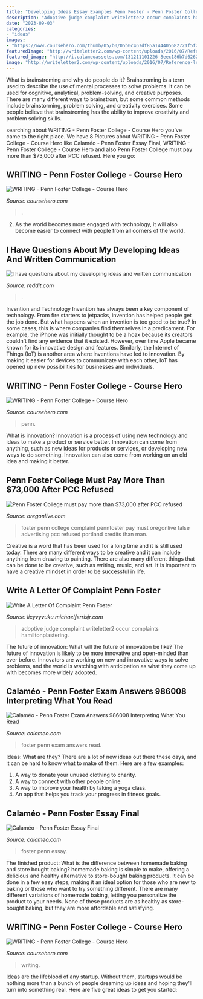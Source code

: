 ```yaml
---
title: "Developing Ideas Essay Examples Penn Foster - Penn Foster College Must Pay More Than $73,000 After Pcc Refused"
description: "Adoptive judge complaint writeletter2 occur complaints hamiltonplastering"
date: "2023-09-03"
categories:
- "ideas"
images:
- "https://www.coursehero.com/thumb/05/b0/05b0c467df85a144405682721f5f2222f874e89e_180.jpg"
featuredImage: "http://writeletter2.com/wp-content/uploads/2016/07/Reference-letter-for-adoptive-parents.png"
featured_image: "http://i.calameoassets.com/131211101226-8eec186b7d626202d39d23ee01e4f61e/large.jpg"
image: "http://writeletter2.com/wp-content/uploads/2016/07/Reference-letter-for-adoptive-parents.png"
---
```



What is brainstroming and why do people do it?
Brainstroming is a term used to describe the use of mental processes to solve problems. It can be used for cognitive, analytical, problem-solving, and creative purposes. There are many different ways to brainstrom, but some common methods include brainstorming, problem solving, and creativity exercises. Some people believe that brainstroming has the ability to improve creativity and problem solving skills.

	

		
searching about WRITING - Penn Foster College - Course Hero you've came to the right place. We have 8 Pictures about WRITING - Penn Foster College - Course Hero like Calaméo - Penn Foster Essay Final, WRITING - Penn Foster College - Course Hero and also Penn Foster College must pay more than $73,000 after PCC refused. Here you go:
		
    
## WRITING - Penn Foster College - Course Hero

<img loading=lazy src="https://www.coursehero.com/thumb/66/dc/66dc177860e039bddebf3cbc5facf2aa14516c25_180.jpg" onerror="this.onerror=null;this.src='https://tse2.mm.bing.net/th?id=OIP.XLkXeDtqe_JoNcApRCCo_wAAAA&amp;pid=15.1';" alt="WRITING - Penn Foster College - Course Hero">

_Source: coursehero.com_

>. 

	

2. As the world becomes more engaged with technology, it will also become easier to connect with people from all corners of the world. 

    
## I Have Questions About My Developing Ideas And Written Communication

<img loading=lazy src="https://preview.redd.it/md5nzhh8hnq91.jpg?width=320&amp;crop=smart&amp;auto=webp&amp;s=d83461e1bbaaf41f30f5706441940e386abe65a2" onerror="this.onerror=null;this.src='https://tse1.mm.bing.net/th?id=OIP.q5AozoUdE5jTyAsCEOgTZQFAGr&amp;pid=15.1';" alt="I have questions about my developing ideas and written communication">

_Source: reddit.com_

>. 

	

Invention and Technology
Invention has always been a key component of technology. From fire starters to jetpacks, invention has helped people get the job done. But what happens when an invention is too good to be true? In some cases, this is where companies find themselves in a predicament. For example, the iPhone was initially thought to be a hoax because its creators couldn't find any evidence that it existed. However, over time Apple became known for its innovative design and features. Similarly, the Internet of Things (IoT) is another area where inventions have led to innovation. By making it easier for devices to communicate with each other, IoT has opened up new possibilities for businesses and individuals.

    
## WRITING - Penn Foster College - Course Hero

<img loading=lazy src="https://www.coursehero.com/thumb/58/27/58271fa5def1703c8869c8d33aa49512bdac0ff0_180.jpg" onerror="this.onerror=null;this.src='https://tse3.mm.bing.net/th?id=OIP.tcpqTxXsIj0wH6TDzoZCvQAAAA&amp;pid=15.1';" alt="WRITING - Penn Foster College - Course Hero">

_Source: coursehero.com_

>penn. 

	

What is innovation?
Innovation is a process of using new technology and ideas to make a product or service better. Innovation can come from anything, such as new ideas for products or services, or developing new ways to do something. Innovation can also come from working on an old idea and making it better.

    
## Penn Foster College Must Pay More Than $73,000 After PCC Refused

<img loading=lazy src="http://media.oregonlive.com/education_impact/photo/pennfosterjpg-e23ae0749a27c18f.jpg" onerror="this.onerror=null;this.src='https://tse4.mm.bing.net/th?id=OIP.NS7wcoBHXYUHxgZWYqnu5wHaFJ&amp;pid=15.1';" alt="Penn Foster College must pay more than $73,000 after PCC refused">

_Source: oregonlive.com_

>foster penn college complaint pennfoster pay must oregonlive false advertising pcc refused portland credits than man. 

	

Creative is a word that has been used for a long time and it is still used today. There are many different ways to be creative and it can include anything from drawing to painting. There are also many different things that can be done to be creative, such as writing, music, and art. It is important to have a creative mindset in order to be successful in life.

    
## Write A Letter Of Complaint Penn Foster

<img loading=lazy src="http://writeletter2.com/wp-content/uploads/2016/07/Reference-letter-for-adoptive-parents.png" onerror="this.onerror=null;this.src='https://tse2.mm.bing.net/th?id=OIP.j6jeywY6ilj9VEyfRIbxogHaJl&amp;pid=15.1';" alt="Write A Letter Of Complaint Penn Foster">

_Source: licyvyvuku.michaelferrisjr.com_

>adoptive judge complaint writeletter2 occur complaints hamiltonplastering. 

	

The future of innovation: What will the future of innovation be like?
The future of innovation is likely to be more innovative and open-minded than ever before. Innovators are working on new and innovative ways to solve problems, and the world is watching with anticipation as what they come up with becomes more widely adopted.

    
## Calaméo - Penn Foster Exam Answers 986008 Interpreting What You Read

<img loading=lazy src="http://i.calameoassets.com/131211101226-8eec186b7d626202d39d23ee01e4f61e/large.jpg" onerror="this.onerror=null;this.src='https://tse4.mm.bing.net/th?id=OIP._oJ5INW0T1Kvz-22RTrHSAAAAA&amp;pid=15.1';" alt="Calaméo - Penn Foster Exam Answers 986008 Interpreting What You Read">

_Source: calameo.com_

>foster penn exam answers read. 

	

Ideas: What are they?
There are a lot of new ideas out there these days, and it can be hard to know what to make of them. Here are a few examples:
1. A way to donate your unused clothing to charity.
2. A way to connect with other people online.
3. A way to improve your health by taking a yoga class.
4. An app that helps you track your progress in fitness goals.

    
## Calaméo - Penn Foster Essay Final

<img loading=lazy src="http://i.calameoassets.com/100724175420-5749b3292a64964c1d7a425256f49bd6/large.jpg" onerror="this.onerror=null;this.src='https://tse4.mm.bing.net/th?id=OIP.EtC1ONcF63V2haXhuennYwAAAA&amp;pid=15.1';" alt="Calaméo - Penn Foster Essay Final">

_Source: calameo.com_

>foster penn essay. 

	

The finished product: What is the difference between homemade baking and store bought baking?
homemade baking is simple to make, offering a delicious and healthy alternative to store-bought baking products. It can be done in a few easy steps, making it an ideal option for those who are new to baking or those who want to try something different. There are many different variations of homemade baking, letting you personalize the product to your needs. None of these products are as healthy as store-bought baking, but they are more affordable and satisfying.

    
## WRITING - Penn Foster College - Course Hero

<img loading=lazy src="https://www.coursehero.com/thumb/05/b0/05b0c467df85a144405682721f5f2222f874e89e_180.jpg" onerror="this.onerror=null;this.src='https://tse2.mm.bing.net/th?id=OIP.MrrUGXw187eHpnb4hkLDKwAAAA&amp;pid=15.1';" alt="WRITING - Penn Foster College - Course Hero">

_Source: coursehero.com_

>writing. 

	

Ideas are the lifeblood of any startup. Without them, startups would be nothing more than a bunch of people dreaming up ideas and hoping they'll turn into something real. Here are five great ideas to get you started: 

